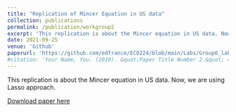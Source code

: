 ```yaml
---
title: "Replication of Mincer Equation in US data"
collection: publications
permalink: /publication/workgroup2
excerpt: 'This replication is about the Mincer equation in US data. Now, we are using Lasso approach.'
date: 2021-09-25
venue: 'Github'
paperurl: 'https://github.com/edfrance/ECO224/blob/main/Labs/Group6_lab2_python.ipynb'
#citation: 'Your Name, You. (2010). &quot;Paper Title Number 2.&quot; <i>Journal 1</i>. 1(2).'
---
```

This replication is about the Mincer equation in US data. Now, we are using Lasso approach.

[Download paper here](https://github.com/edfrance/ECO224/blob/main/Labs/Group6_lab2_python.ipynb)

